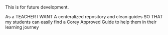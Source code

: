 This is for future development.  

As a TEACHER
I WANT A centeralized repository and clean guides
SO THAT my students can easily find a Corey Approved Guide to help them in their learning journey
